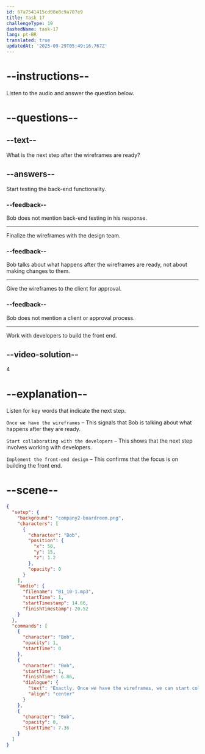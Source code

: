 ```yaml
---
id: 67a7541415cd08e8c9a707e9
title: Task 17
challengeType: 19
dashedName: task-17
lang: pt-BR
translated: true
updatedAt: '2025-09-29T05:49:16.767Z'
---
```


<!-- (Audio) Bob: Exactly. Once we have the wireframes, we can start collaborating with the developers to implement the front-end design. -->

# --instructions--

Listen to the audio and answer the question below.

# --questions--

## --text--

What is the next step after the wireframes are ready?

## --answers--

Start testing the back-end functionality.

### --feedback--

Bob does not mention back-end testing in his response.

---

Finalize the wireframes with the design team.

### --feedback--

Bob talks about what happens after the wireframes are ready, not about making changes to them.

---

Give the wireframes to the client for approval.

### --feedback--

Bob does not mention a client or approval process.

---

Work with developers to build the front end.

## --video-solution--

4

# --explanation--  

Listen for key words that indicate the next step.  

`Once we have the wireframes` – This signals that Bob is talking about what happens after they are ready. 

`Start collaborating with the developers` – This shows that the next step involves working with developers.

`Implement the front-end design` – This confirms that the focus is on building the front end.

# --scene--

```json
{
  "setup": {
    "background": "company2-boardroom.png",
    "characters": [
      {
        "character": "Bob",
        "position": {
          "x": 50,
          "y": 15,
          "z": 1.2
        },
        "opacity": 0
      }
    ],
    "audio": {
      "filename": "B1_10-1.mp3",
      "startTime": 1,
      "startTimestamp": 14.66,
      "finishTimestamp": 20.52
    }
  },
  "commands": [
    {
      "character": "Bob",
      "opacity": 1,
      "startTime": 0
    },
    {
      "character": "Bob",
      "startTime": 1,
      "finishTime": 6.86,
      "dialogue": {
        "text": "Exactly. Once we have the wireframes, we can start collaborating with the developers to implement the front-end design.",
        "align": "center"
      }
    },
    {
      "character": "Bob",
      "opacity": 0,
      "startTime": 7.36
    }
  ]
}
```
